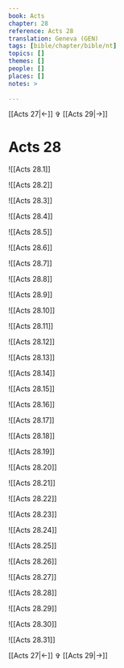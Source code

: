 ```yaml
---
book: Acts
chapter: 28
reference: Acts 28
translation: Geneva (GEN)
tags: [bible/chapter/bible/nt]
topics: []
themes: []
people: []
places: []
notes: >
  
---
```


[[Acts 27|<-]] ✞ [[Acts 29|->]]

# Acts 28

![[Acts 28.1]]

![[Acts 28.2]]

![[Acts 28.3]]

![[Acts 28.4]]

![[Acts 28.5]]

![[Acts 28.6]]

![[Acts 28.7]]

![[Acts 28.8]]

![[Acts 28.9]]

![[Acts 28.10]]

![[Acts 28.11]]

![[Acts 28.12]]

![[Acts 28.13]]

![[Acts 28.14]]

![[Acts 28.15]]

![[Acts 28.16]]

![[Acts 28.17]]

![[Acts 28.18]]

![[Acts 28.19]]

![[Acts 28.20]]

![[Acts 28.21]]

![[Acts 28.22]]

![[Acts 28.23]]

![[Acts 28.24]]

![[Acts 28.25]]

![[Acts 28.26]]

![[Acts 28.27]]

![[Acts 28.28]]

![[Acts 28.29]]

![[Acts 28.30]]

![[Acts 28.31]]

[[Acts 27|<-]] ✞ [[Acts 29|->]]
